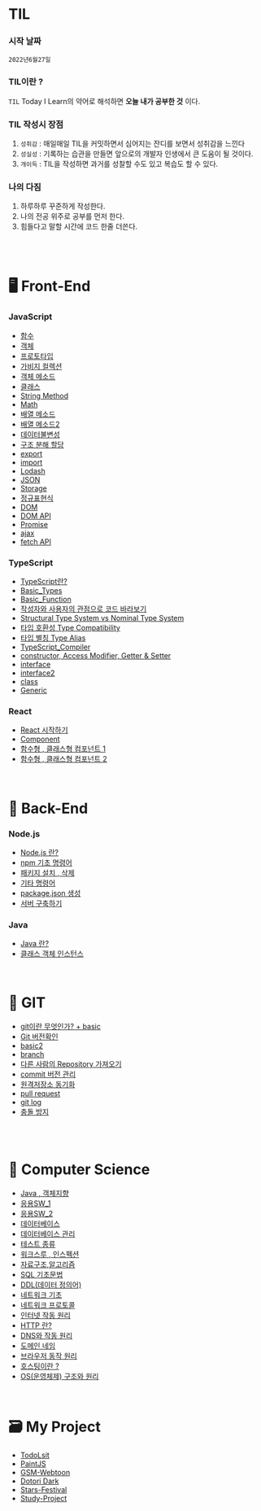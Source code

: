 # TIL

### 시작 날짜
 `2022년6월27일`  


### TIL이란 ?
 `TIL` Today I Learn의 약어로 해석하면 **오늘 내가 공부한 것** 이다.


### TIL 작성시 장점
1. `성취감` : 매일매일 TIL을 커밋하면서 심어지는 잔디를 보면서 성취감을 느낀다
2. `성실성` : 기록하는 습관을 만들면 앞으로의 개발자 인생에서 큰 도움이 될 것이다. 
3. `개이득` : TIL을 작성하면 과거를 성찰할 수도 있고 복습도 할 수 있다.


### 나의 다짐
1. 하루하루 꾸준하게 작성한다.
2. 나의 전공 위주로 공부를 먼저 한다.
3. 힘들다고 말할 시간에 코드 한줄 더쓴다.

 <br/><br/>

# 🖥️ Front-End

   ### JavaScript  
- [함수](https://github.com/KIMHUEMANG/MyTIL/blob/master/Front-End/JS/function.md)
- <a href ="https://github.com/KIMHUEMANG/MyTIL/blob/master/Front-End/JS/Object.md">객체</a>
- [프로토타입](https://github.com/KIMHUEMANG/MyTIL/blob/master/Front-End/JS/Object2.md)
- [가비지 컬렉션](https://github.com/KIMHUEMANG/MyTIL/blob/master/Front-End/JS/garbage.md)
- [객체 메소드](https://github.com/KIMHUEMANG/MyTIL/blob/master/Front-End/JS/Object3.md)
- [클래스](https://github.com/KIMHUEMANG/MyTIL/blob/master/Front-End/JS/class.md)
- [String Method](https://github.com/KIMHUEMANG/MyTIL/blob/master/Front-End/JS/typeString.md) 
- [Math](https://github.com/KIMHUEMANG/MyTIL/blob/master/Front-End/JS/Number.md)
- [배열 메소드](https://github.com/KIMHUEMANG/MyTIL/blob/master/Front-End/JS/array.md)
- [배열 메소드2](https://github.com/KIMHUEMANG/MyTIL/blob/master/Front-End/JS/array2.md)
- [데이터불변성](https://github.com/KIMHUEMANG/MyTIL/blob/master/Front-End/JS/Immutability.md)
- [구조 분해 할당](https://github.com/KIMHUEMANG/MyTIL/blob/master/Front-End/JS/destruct.md)
- [export](https://github.com/KIMHUEMANG/MyTIL/blob/master/Front-End/JS/export.md)
- [import](https://github.com/KIMHUEMANG/MyTIL/blob/master/Front-End/JS/import.md)
- [Lodash](https://github.com/KIMHUEMANG/MyTIL/blob/master/Front-End/JS/Lodash.md)
- [JSON](https://github.com/KIMHUEMANG/MyTIL/blob/master/Front-End/JS/JSON.md)
- [Storage](https://github.com/KIMHUEMANG/MyTIL/blob/master/Front-End/JS/Storage.md)
- [정규표현식](https://github.com/KIMHUEMANG/MyTIL/blob/master/Front-End/JS/정규표현식.md)
- [DOM](https://github.com/KIMHUEMANG/MyTIL/blob/master/Front-End/JS/DOM.md)
- [DOM API](https://github.com/KIMHUEMANG/MyTIL/blob/master/Front-End/JS/DOM2.md)
- [Promise](https://github.com/KIMHUEMANG/MyTIL/blob/master/Front-End/JS/promise.md)
- [ajax](https://github.com/KIMHUEMANG/MyTIL/blob/master/Front-End/JS/ajax.md)
- [fetch API](https://github.com/KIMHUEMANG/MyTIL/blob/master/Front-End/JS/fetch.md)




### TypeScript
- [TypeScript란?](https://github.com/KIMHUEMANG/MyTIL/blob/master/Front-End/TS/TypeScript.md)
- [Basic_Types](https://github.com/KIMHUEMANG/MyTIL/blob/master/Front-End/TS/TS_Type.md)
- [Basic_Function](https://github.com/KIMHUEMANG/MyTIL/blob/master/Front-End/TS/TS_function.md)
- [작성자와 사용자의 관점으로 코드 바라보기](https://github.com/KIMHUEMANG/Study_TypeScript/blob/main/Type_System/TypeSystem.md)
- [Structural Type System vs Nominal Type System](https://github.com/KIMHUEMANG/Study_TypeScript/blob/main/Type_System/TypeSystem2.md)
- [타입 호환성 Type Compatibility](https://github.com/KIMHUEMANG/Study_TypeScript/blob/main/Type_System/TypeCompatibility.md)
- [타입 별칭 Type Alias](https://github.com/KIMHUEMANG/Study_TypeScript/blob/main/Type_System/TypeAlias.md)
- [TypeScript_Compiler](https://github.com/KIMHUEMANG/Study_TypeScript/blob/main/Type_System/compiler.md)
- [constructor, Access Modifier, Getter & Setter](https://github.com/KIMHUEMANG/Study_TypeScript/tree/main/class/example6.ts)
- [interface](https://github.com/KIMHUEMANG/MyTIL/blob/master/Front-End/TS/TS_interface.md)
- [interface2](https://github.com/KIMHUEMANG/MyTIL/blob/master/Front-End/TS/TS_interface2.md)
- [class](https://github.com/KIMHUEMANG/Study_TypeScript/tree/main/class)
- [Generic](https://github.com/KIMHUEMANG/MyTIL/blob/master/Front-End/TS/TS_generic.md)


### React
- [React 시작하기](https://github.com/KIMHUEMANG/MyTIL/blob/master/Front-End/React/react.md)
- [Component](https://github.com/KIMHUEMANG/MyTIL/blob/master/Front-End/React/component.md)
- [함수형 , 클래스형 컴포넌트 1](https://github.com/KIMHUEMANG/MyTIL/blob/master/Front-End/React/funcompo.md)
- [함수형 , 클래스형 컴포넌트 2](https://github.com/KIMHUEMANG/MyTIL/blob/master/Front-End/React/classcompo.md)

 <br>

 # 💾 Back-End 

 ### Node.js

 - [Node.js 란?](http://github.com/KIMHUEMANG/MyTIL/blob/master/Back-End/Node/node.md)
 - [npm 기초 명령어](http://github.com/KIMHUEMANG/MyTIL/blob/master/Back-End/Node/npm.md)
 - [패키지 설치 , 삭제](http://github.com/KIMHUEMANG/MyTIL/blob/master/Back-End/Node/npm1.md)
 - [기타 명령어](http://github.com/KIMHUEMANG/MyTIL/blob/master/Back-End/Node/npm2.md)
 - [package.json 생성](http://github.com/KIMHUEMANG/MyTIL/blob/master/Back-End/Node/npmjson.md)
 - [서버 구축하기](http://github.com/KIMHUEMANG/MyTIL/blob/master/Back-End/Node/server.md)


### Java
- [Java 란?](http://github.com/KIMHUEMANG/MyTIL/blob/master/Back-End/JAVA/JAVA.md)
- [클래스 객체 인스턴스](http://github.com/KIMHUEMANG/MyTIL/blob/master/Back-End/JAVA/coi.md)




 <br/>
 
# 📂 GIT
- <a href ="https://github.com/KIMHUEMANG/MyTIL/blob/master/git/basic.md">git이란 무엇인가? + basic<a>  
- [Git 버전확인](https://github.com/KIMHUEMANG/MyTIL/blob/master/git/version.md)  
- [basic2](https://github.com/KIMHUEMANG/MyTIL/blob/master/git/basic2.md)  
- [branch](https://github.com/KIMHUEMANG/MyTIL/blob/master/git/branch.md)  
- [다른 사람의 Repository 가져오기](https://github.com/KIMHUEMANG/MyTIL/blob/master/git/pushR.md)  
- [commit 버전 관리](https://github.com/KIMHUEMANG/MyTIL/blob/master/git/revert.md)
- [원격저장소 동기화](https://github.com/KIMHUEMANG/MyTIL/blob/master/git/pull.md)
- [pull request](https://github.com/KIMHUEMANG/MyTIL/blob/master/git/request.md)
- [git log](https://github.com/KIMHUEMANG/MyTIL/blob/master/git/log.md)
- [충돌 방지](https://github.com/KIMHUEMANG/MyTIL/blob/master/git/conflict.md)


<br/><br>

# 📘 Computer Science
- [Java , 객체지향](http://github.com/KIMHUEMANG/MyTIL/blob/master/정보처리/Java.md)
- [응용SW_1](http://github.com/KIMHUEMANG/MyTIL/blob/master/정보처리/응용SW.md)
- [응용SW_2](http://github.com/KIMHUEMANG/MyTIL/blob/master/정보처리/응용SW2.md)
- [데이터베이스](http://github.com/KIMHUEMANG/MyTIL/blob/master/정보처리/database.md)
- [데이터베이스 관리](http://github.com/KIMHUEMANG/MyTIL/blob/master/정보처리/database2.md)
- [테스트 종류](http://github.com/KIMHUEMANG/MyTIL/blob/master/정보처리/test.md)
- [워크스루 , 인스펙션](http://github.com/KIMHUEMANG/MyTIL/blob/master/정보처리/검토.md)
- [자료구조,알고리즘](http://github.com/KIMHUEMANG/MyTIL/blob/master/정보처리/자료구조알고리즘.md)
- [SQL 기초문법](http://github.com/KIMHUEMANG/MyTIL/blob/master/정보처리/sql.md)
- [DDL(데이터 정의어)](http://github.com/KIMHUEMANG/MyTIL/blob/master/정보처리/ddl.md)
- [네트워크 기초](http://github.com/KIMHUEMANG/MyTIL/blob/master/정보처리/network.md)
- [네트워크 프로토콜](http://github.com/KIMHUEMANG/MyTIL/blob/master/정보처리/protocall.md)
- [인터넷 작동 원리](http://github.com/KIMHUEMANG/MyTIL/blob/master/Back-End/Internet/internet.md)
- [HTTP 란?](http://github.com/KIMHUEMANG/MyTIL/blob/master/Back-End/Internet/http.md)
- [DNS와 작동 원리](http://github.com/KIMHUEMANG/MyTIL/blob/master/Back-End/Internet/dns.md) 
- [도메인 네임](http://github.com/KIMHUEMANG/MyTIL/blob/master/Back-End/Internet/domain.md)
- [브라우저 동작 원리](http://github.com/KIMHUEMANG/MyTIL/blob/master/Back-End/Internet/webactive.md)
- [호스팅이란 ?](http://github.com/KIMHUEMANG/MyTIL/blob/master/Back-End/Internet/host.md)
- [OS(운영체제) 구조와 원리](http://github.com/KIMHUEMANG/MyTIL/blob/master/Back-End/Internet/host.md)

<br>


# 🗃️ My Project
- <a href ="https://github.com/KIMHUEMANG/Javascript-for-Beginners/tree/main/%232%20%5B2021%20UPDATE%5D%20WELCOME%20TO%20JAVASCRIPT">TodoLsit<a>
- <a href ="https://github.com/KIMHUEMANG/Javascript-for-Beginners/tree/main/PaintJS">PaintJS</a>
- [GSM-Webtoon](https://github.com/KIMHUEMANG/GSM_Webtoon)
- [Dotori Dark](https://github.com/KIMHUEMANG/DotoriDark)
- [Stars-Festival](https://github.com/KIMHUEMANG/Stars-Festival)
- [Study-Project](https://github.com/SPGM-Project/SPGM/tree/master)